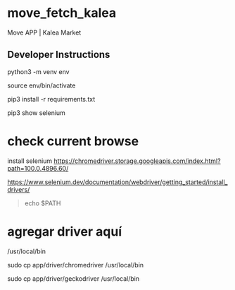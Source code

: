 # move_fetch_kalea
Move APP | Kalea Market

## Developer Instructions

python3 -m venv env

source env/bin/activate

pip3 install -r requirements.txt

pip3 show selenium

# check current browse
install selenium
https://chromedriver.storage.googleapis.com/index.html?path=100.0.4896.60/


https://www.selenium.dev/documentation/webdriver/getting_started/install_drivers/

> echo $PATH

# agregar driver aquí
/usr/local/bin

sudo cp app/driver/chromedriver /usr/local/bin

sudo cp app/driver/geckodriver /usr/local/bin
